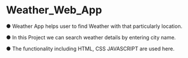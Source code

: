 # Weather_Web_App
● Weather App helps user to find Weather with that particularly location.   

● In this Project we can search weather details by entering city name.   

● The functionality including HTML, CSS JAVASCRIPT are used here.
